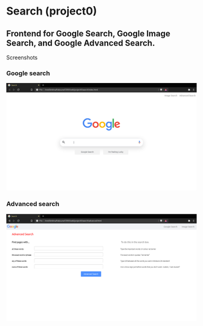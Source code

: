 # Search (project0)

## Frontend for Google Search, Google Image Search, and Google Advanced Search.
Screenshots

### Google search
![search1.png](https://github.com/anhsirk0/CS50web-2020/blob/master/project0/screenshots/search1.png)

### Advanced search
![search2.png](https://github.com/anhsirk0/CS50web-2020/blob/master/project0/screenshots/search2.png)
